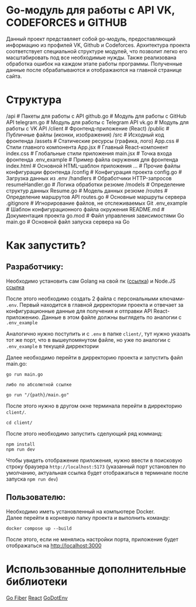 # Go-модуль для работы с API VK, CODEFORCES и GITHUB
Данный проект представляет собой go-модуль, предоставляющий информацию из профилей VK, Github и Codeforces. 
Архитектура проекта соответствует специальной структуре модулей, что позволит легко его масштабировать под все необходимые нужды.
Также реализована обработка ошибок на каждом этапе работы программы.
Полученные данные после обрабатываются и отображаются на главной странице сайта.
# Структура
/api                # Пакеты для работы с API
    github.go       # Модуль для работы с GitHub API
    telegram.go     # Модуль для работы с Telegram API
    vk.go           # Модуль для работы с VK API
/client             # Фронтенд-приложение (React)
    /public         # Публичные файлы (иконки, изображения)
    /src            # Исходный код фронтенда
        /assets     # Статические ресурсы (графика, лого)
        App.css     # Стили главного компонента
        App.jsx     # Главный React-компонент
        index.css   # Глобальные стили приложения
        main.jsx    # Точка входа фронтенда
    .env_example    # Пример файла окружения для фронтенда
    index.html      # Основной HTML-шаблон приложения
    ...             # Прочие файлы конфигурации фронтенда
/config             # Конфигурация проекта
    config.go       # Загрузка данных из .env
/handlers           # Обработчики HTTP-запросов
    resumeHandler.go # Логика обработки резюме
/models             # Определение структур данных
    Resume.go       # Модель данных резюме
/routes             # Определение маршрутов API
    routes.go       # Основные маршруты сервера
.gitignore          # Игнорирование файлов, не отслеживаемых Git
.env_example        # Шаблон конфигурационного файла окружения
README.md           # Документация проекта
go.mod              # Файл управления зависимостями Go
main.go             # Основной файл запуска сервера на Go
# Как запустить?
## Разработчику: 
Необходимо установить сам Golang на свой пк ([ссылка](https://go.dev/doc/install)) и Node.JS [ссылка](https://nodejs.org/en)

После этого необходимо создать 2 файла с персональными ключами- `.env`. 
Первый находится в главной дирректории проекта и отвечает за конфигурационные данные для получения и отправки API React-приложению.
Данные в этом файле должны выглядеть по аналогии с `.env_example`

Аналогично нужно поступить и с `.env` в папке `client/`, тут нужно указать тот же порт, что в вышеупомянутом файле, но уже по аналогии с `.env_example` в текущей дирректории

Далее необходимо перейти в дирректорию проекта и запустить файл main.go:
```
go run main.go

либо по абсолютной ссылке

go run "/{path}/main.go"
```

После этого нужно в другом окне терминала перейти в дирректорию `client/`.
```
cd client/
```
После этого необходимо запустить сделующий ряд комманд:
```
npm install
npm run dev
```

Чтобы увидеть отображение приложения, нужно ввести в поисковую строку браузера `http://localhost:5173` (указанный порт установлен по умолчанию, актуальная ссылка будет отображаться в терминале после запуска `npm run dev`)

## Пользователю:
Необходимо иметь установленный на компьютере Docker.  
Далее перейти в корневую папку проекта и выполнить команду:
```
docker compose up --build
```
После этого, если не менялись настройки порта, приложение будет отображаться на [http://localhost:3000](http://localhost:3000)

# Использованные дополнительные библиотеки
[Go Fiber](https://github.com/gofiber/fiber)
[React](https://react.dev/)
[GoDotEnv](github.com/joho/godotenv)